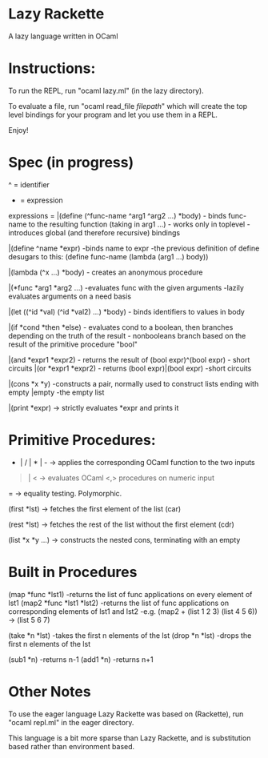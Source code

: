 Lazy Rackette
========
A lazy language written in OCaml


Instructions:
=====================
To run the REPL, run "ocaml lazy.ml" (in the lazy directory).

To evaluate a file, run "ocaml read_file *filepath*" which will create the top level bindings for your program and let you use them in a REPL.

Enjoy!

Spec (in progress)
==================
^ = identifier
* = expression

expressions =
|(define (^func-name ^arg1 ^arg2 ...) *body) 
	- binds func-name to the resulting function (taking in arg1 ...)
	- works only in toplevel
	- introduces global (and therefore recursive) bindings

|(define ^name *expr) 
	-binds name to expr
	-the previous definition of define desugars to this: (define func-name (lambda (arg1 ...) body))


|(lambda (^x ...) *body)
	- creates an anonymous procedure

|(*func *arg1 *arg2 ...)
	-evaluates func with the given arguments
	-lazily evaluates arguments on a need basis


|(let ((^id *val) (^id *val2) ...) *body) 
	- binds identifiers to values in body

|(if *cond *then *else)
	- evaluates cond to a boolean, then branches depending on the truth of the result
	- nonbooleans branch based on the result of the primitive procedure "bool"

|(and *expr1 *expr2) 
	- returns the result of (bool expr)^(bool expr)
	- short circuits
|(or *expr1 *expr2)
	- returns (bool expr)|(bool expr)
	-short circuits

|(cons *x *y) 
	-constructs a pair, normally used to construct lists ending with empty
|empty
	-the empty list

|(print *expr) -> strictly evaluates *expr and prints it

Primitive Procedures:
=====================
+ | / | * | - -> applies the corresponding OCaml function to the two inputs

> | < -> evaluates OCaml <,> procedures on numeric input

= -> equality testing. Polymorphic.

(first *lst) -> fetches the first element of the list (car)

(rest *lst) -> fetches the rest of the list without the first element (cdr)

(list *x *y ...) -> constructs the nested cons, terminating with an empty

Built in Procedures
=====================
(map *func *lst1) 
	-returns the list of func applications on every element of lst1
(map2 *func *lst1 *lst2)
	-returns the list of func applications on corresponding elements of lst1 and lst2
	-e.g. (map2 + (list 1 2 3) (list 4 5 6)) -> (list 5 6 7)

(take *n *lst)
	-takes the first n elements of the lst
(drop *n *lst)
	-drops the first n elements of the lst

(sub1 *n)
	-returns n-1
(add1 *n) 
	-returns n+1



Other Notes
========================================================================
To use the eager language Lazy Rackette was based on (Rackette),
run "ocaml repl.ml" in the eager directory.

This language is a bit more sparse than Lazy Rackette, and is substitution based rather than environment based. 





